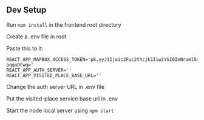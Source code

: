 ## Dev Setup
Run ```npm install``` in the frontend root directory

Create a .env file in root 

Paste this to it:

```
REACT_APP_MAPBOX_ACCESS_TOKEN='pk.eyJ1Ijoic2Fuc2thcjk1IiwiYSI6ImNraml5dWo5ZDJtZDkydnNjdWtscXZxNm0ifQ.cb8o0SXu2SJY-aqquDCwqw'
REACT_APP_AUTH_SERVER=''
REACT_APP_VISITED_PLACE_BASE_URL=''
```

Change the auth server URL in .env file

Put the visited-place service base url in .env

Start the node local server using ```npm start```

